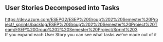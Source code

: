 ## User Stories Decomposed into Tasks
https://dev.azure.com/ESEPG2/ESEP%20Group%202%20Semester%20Project/_sprints/backlog/ESEP%20Group%202%20Semester%20Project%20Team/ESEP%20Group%202%20Semester%20Project/Sprint%203  
If you expand each User Story you can see what tasks we've made out of it

